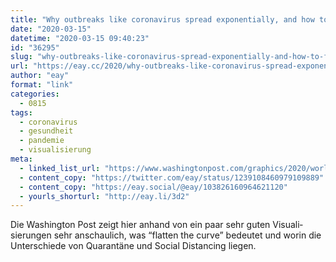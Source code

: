 ```yaml
---
title: "Why outbreaks like coronavirus spread exponentially, and how to “flatten the curve”"
date: "2020-03-15"
datetime: "2020-03-15 09:40:23"
id: "36295"
slug: "why-outbreaks-like-coronavirus-spread-exponentially-and-how-to-flatten-the-curve"
url: "https://eay.cc/2020/why-outbreaks-like-coronavirus-spread-exponentially-and-how-to-flatten-the-curve/"
author: "eay"
format: "link"
categories:
  - 0815
tags:
  - coronavirus
  - gesundheit
  - pandemie
  - visualisierung
meta:
  - linked_list_url: "https://www.washingtonpost.com/graphics/2020/world/corona-simulator/"
  - content_copy: "https://twitter.com/eay/status/1239108460979109889"
  - content_copy: "https://eay.social/@eay/103826160964621120"
  - yourls_shorturl: "http://eay.li/3d2"
---
```


Die Washington Post zeigt hier anhand von ein paar sehr guten Visuali­sierungen sehr anschaulich, was “flatten the curve” bedeutet und worin die Unterschiede von Quarantäne und Social Distancing liegen.
